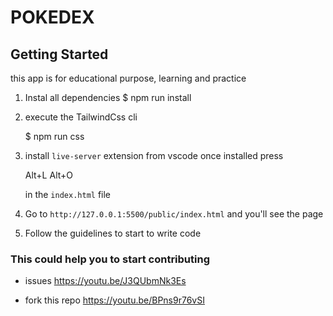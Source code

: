 # POKEDEX

## Getting Started

this app is for educational purpose, learning and practice

1. Instal all dependencies
    $ npm run install

2. execute the TailwindCss cli

    $ npm run css

3. install `live-server` extension from vscode once installed press

    Alt+L Alt+O

    in the `index.html` file

4. Go to `http://127.0.0.1:5500/public/index.html` and you'll see the page

5. Follow the guidelines to start to write code

### This could help you to start contributing

- issues <https://youtu.be/J3QUbmNk3Es>

- fork this repo <https://youtu.be/BPns9r76vSI>
